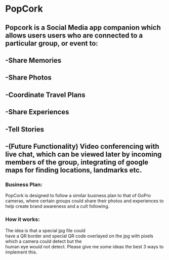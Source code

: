 # PopCork
## Popcork is a Social Media app companion which allows users users who are connected to a particular group, or event to:
## -Share Memories
## -Share Photos
## -Coordinate Travel Plans
## -Share Experiences
## -Tell Stories
## -(Future Functionality) Video conferencing with live chat, which can be viewed later by incoming members of the group, integrating of google maps for finding locations, landmarks etc.
### Business Plan:
<p>PopCork is designed to follow a similar business plan to that of GoPro cameras, where certain groups could share their photos and  
experiences to help create brand awareness and a cult following.</p>

### How it works:

The idea is that a special jpg file could  
have a QR border and special QR code overlayed on the jpg with pixels which a camera could detect but the  
human eye would not detect. Please give me some ideas the best 3 ways to implement this.</p>

